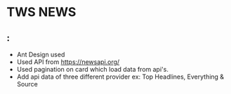 # TWS NEWS


## :
*   Ant Design used 
*   Used API from https://newsapi.org/
*   Used pagination on card which load data from api's.
*   Add api data of three different provider ex: Top Headlines, Everything & Source





